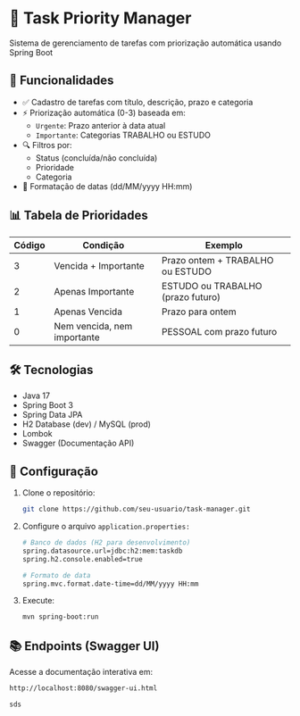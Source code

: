 # 🚀 Task Priority Manager

Sistema de gerenciamento de tarefas com priorização automática usando Spring Boot

## 📌 Funcionalidades

- ✅ Cadastro de tarefas com título, descrição, prazo e categoria
- ⚡ Priorização automática (0-3) baseada em:
  - `Urgente`: Prazo anterior à data atual
  - `Importante`: Categorias TRABALHO ou ESTUDO
- 🔍 Filtros por:
  - Status (concluída/não concluída)
  - Prioridade
  - Categoria
- 📅 Formatação de datas (dd/MM/yyyy HH:mm)

## 📊 Tabela de Prioridades

| Código | Condição                   | Exemplo                |
|--------|----------------------------|------------------------|
| 3      | Vencida + Importante       | Prazo ontem + TRABALHO ou ESTUDO |
| 2      | Apenas Importante          | ESTUDO ou TRABALHO (prazo futuro)  |
| 1      | Apenas Vencida             | Prazo para ontem  |
| 0      | Nem vencida, nem importante| PESSOAL com prazo futuro |

## 🛠 Tecnologias

- Java 17
- Spring Boot 3
- Spring Data JPA
- H2 Database (dev) / MySQL (prod)
- Lombok
- Swagger (Documentação API)

## 🔧 Configuração

1. Clone o repositório:
   ```bash
   git clone https://github.com/seu-usuario/task-manager.git

2. Configure o arquivo `application.properties:`
   ```bash
   # Banco de dados (H2 para desenvolvimento)
   spring.datasource.url=jdbc:h2:mem:taskdb
   spring.h2.console.enabled=true

   # Formato de data
   spring.mvc.format.date-time=dd/MM/yyyy HH:mm
   
3. Execute:
   ```bash
   mvn spring-boot:run

## 📚 Endpoints (Swagger UI)

Acesse a documentação interativa em:
  ```bash
  http://localhost:8080/swagger-ui.html

sds

